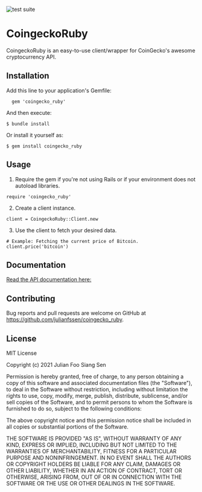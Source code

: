 ![test suite](https://github.com/julianfssen/coingecko_ruby/actions/workflows/ruby.yml/badge.svg)

# CoingeckoRuby

CoingeckoRuby is an easy-to-use client/wrapper for CoinGecko's awesome cryptocurrency API.

## Installation

Add this line to your application's Gemfile:

```
  gem 'coingecko_ruby'
```

And then execute:

    $ bundle install

Or install it yourself as:

    $ gem install coingecko_ruby

## Usage

1. Require the gem if you're not using Rails or if your environment does not autoload libraries.

```
require 'coingecko_ruby'
```

2. Create a client instance.

```
client = CoingeckoRuby::Client.new
```

3. Use the client to fetch your desired data.

```
# Example: Fetching the current price of Bitcoin.
client.price('bitcoin')
```

## Documentation

[Read the API documentation here: ](https://julianfssen.github.io/coingecko_ruby/CoingeckoRuby.html)

## Contributing

Bug reports and pull requests are welcome on GitHub at https://github.com/julianfssen/coingecko_ruby.

## License

MIT License

Copyright (c) 2021 Julian Foo Siang Sen

Permission is hereby granted, free of charge, to any person obtaining a copy
of this software and associated documentation files (the "Software"), to deal
in the Software without restriction, including without limitation the rights
to use, copy, modify, merge, publish, distribute, sublicense, and/or sell
copies of the Software, and to permit persons to whom the Software is
furnished to do so, subject to the following conditions:

The above copyright notice and this permission notice shall be included in all
copies or substantial portions of the Software.

THE SOFTWARE IS PROVIDED "AS IS", WITHOUT WARRANTY OF ANY KIND, EXPRESS OR
IMPLIED, INCLUDING BUT NOT LIMITED TO THE WARRANTIES OF MERCHANTABILITY,
FITNESS FOR A PARTICULAR PURPOSE AND NONINFRINGEMENT. IN NO EVENT SHALL THE
AUTHORS OR COPYRIGHT HOLDERS BE LIABLE FOR ANY CLAIM, DAMAGES OR OTHER
LIABILITY, WHETHER IN AN ACTION OF CONTRACT, TORT OR OTHERWISE, ARISING FROM,
OUT OF OR IN CONNECTION WITH THE SOFTWARE OR THE USE OR OTHER DEALINGS IN THE
SOFTWARE.
